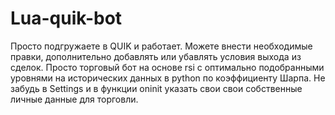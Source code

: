 # Lua-quik-bot
Просто подгружаете в QUIK и работает. Можете внести необходимые правки, дополнительно добавлять или убавлять условия выхода из сделок. Просто торговый бот на основе rsi с оптимально подобранными уровнями на исторических данных в python по коэффициенту Шарпа.
Не забудь в Settings и в функции oninit указать свои свои собственные личные данные для торговли.
